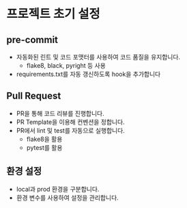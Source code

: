# 프로젝트 초기 설정

## pre-commit

- 자동화된 린트 및 코드 포맷터를 사용하여 코드 품질을 유지합니다.
    - flake8, black, pyright 등 사용 
- requirements.txt를 자동 갱신하도록 hook을 추가합니다

## Pull Request

- PR을 통해 코드 리뷰를 진행합니다.
- PR Template을 이용해 컨벤션을 정합니다.
- PR에서 lint 및 test를 자동으로 실행합니다.
  - flake8을 활용
  - pytest를 활용

## 환경 설정

- local과 prod 환경을 구분합니다.
- 환경 변수를 사용하여 설정을 관리합니다.